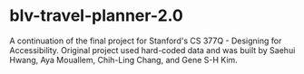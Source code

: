 # blv-travel-planner-2.0
A continuation of the final project for Stanford's CS 377Q - Designing for Accessibility. Original project used hard-coded data and was built by Saehui Hwang, Aya Mouallem, Chih-Ling Chang, and Gene S-H Kim.
